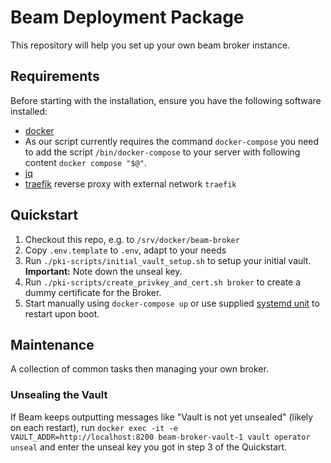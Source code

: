 # Beam Deployment Package
This repository will help you set up your own beam broker instance.

## Requirements
Before starting with the installation, ensure you have the following software installed:
- [docker](https://www.docker.com/)
- As our script currently requires the command `docker-compose` you need to add the script `/bin/docker-compose` to your server with following content `docker compose "$@"`.
- [jq](https://stedolan.github.io/jq/)
- [traefik](https://doc.traefik.io/traefik/) reverse proxy with external network `traefik`

## Quickstart
1. Checkout this repo, e.g. to `/srv/docker/beam-broker`
2. Copy `.env.template` to `.env`, adapt to your needs
3. Run `./pki-scripts/initial_vault_setup.sh` to setup your initial vault. **Important:** Note down the unseal key.
4. Run `./pki-scripts/create_privkey_and_cert.sh broker` to create a dummy certificate for the Broker.
5. Start manually using `docker-compose up` or use supplied [systemd unit](./beam-central.service.example) to restart upon boot.

## Maintenance
A collection of common tasks then managing your own broker.
### Unsealing the Vault
If Beam keeps outputting messages like "Vault is not yet unsealed" (likely on each restart), run `docker exec -it -e VAULT_ADDR=http://localhost:8200 beam-broker-vault-1 vault operator unseal` and enter the unseal key you got in step 3 of the Quickstart.
